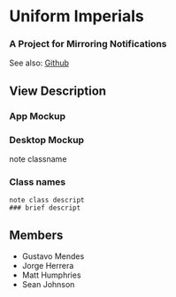 # Uniform Imperials
### A Project for Mirroring Notifications

See also: [Github](https://github.com/pirogoeth/uniform_imperials)

## View Description
  
  ### App Mockup
  
  ### Desktop Mockup
  
  note classname
  ### Class names
    note class descript
    ### brief descript

## Members

- Gustavo Mendes
- Jorge Herrera
- Matt Humphries
- Sean Johnson
